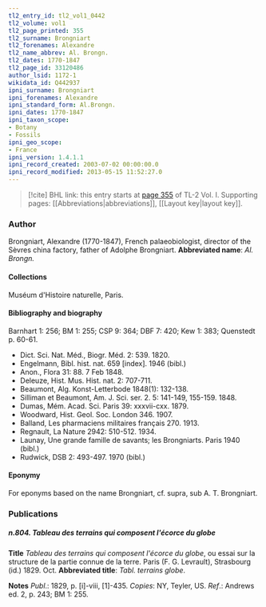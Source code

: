 ```yaml
---
tl2_entry_id: tl2_vol1_0442
tl2_volume: vol1
tl2_page_printed: 355
tl2_surname: Brongniart
tl2_forenames: Alexandre
tl2_name_abbrev: Al. Brongn.
tl2_dates: 1770-1847
tl2_page_id: 33120486
author_lsid: 1172-1
wikidata_id: Q442937
ipni_surname: Brongniart
ipni_forenames: Alexandre
ipni_standard_form: Al.Brongn.
ipni_dates: 1770-1847
ipni_taxon_scope: 
- Botany
- Fossils
ipni_geo_scope: 
- France
ipni_version: 1.4.1.1
ipni_record_created: 2003-07-02 00:00:00.0
ipni_record_modified: 2013-05-15 11:52:27.0
---
```



> [!cite] BHL link: this entry starts at [page 355](https://www.biodiversitylibrary.org/page/33120486) of TL-2 Vol. I.
> Supporting pages: [[Abbreviations|abbreviations]], [[Layout key|layout key]].

### Author

Brongniart, Alexandre (1770-1847), French palaeobiologist, director of the Sèvres china factory, father of Adolphe Brongniart. 
**Abbreviated name**: *Al. Brongn.*

#### Collections

Muséum d'Histoire naturelle, Paris.

#### Bibliography and biography

Barnhart 1: 256; BM 1: 255; CSP 9: 364; DBF 7: 420; Kew 1: 383; Quenstedt p. 60-61.
- Dict. Sci. Nat. Méd., Biogr. Méd. 2: 539. 1820.
- Engelmann, Bibl. hist. nat. 659 \[index\]. 1946 (bibl.)
- Anon., Flora 31: 88. 7 Feb 1848.
- Deleuze, Hist. Mus. Hist. nat. 2: 707-711.
- Beaumont, Alg. Konst-Letterbode 1848(1): 132-138.
- Silliman et Beaumont, Am. J. Sci. ser. 2. 5: 141-149, 155-159. 1848.
- Dumas, Mém. Acad. Sci. Paris 39: xxxvii-cxx. 1879.
- Woodward, Hist. Geol. Soc. London 346. 1907.
- Balland, Les pharmaciens militaires français 270. 1913.
- Regnault, La Nature 2942: 510-512. 1934.
- Launay, Une grande famille de savants; les Brongniarts. Paris 1940 (bibl.)
- Rudwick, DSB 2: 493-497. 1970 (bibl.)

#### Eponymy

For eponyms based on the name Brongniart, cf. supra, sub A. T. Brongniart.

### Publications

##### n.804. Tableau des terrains qui composent l'écorce du globe

**Title**
*Tableau des terrains qui composent l'écorce du globe*, ou essai sur la structure de la partie connue de la terre. Paris (F. G. Levrault), Strasbourg (id.) 1829. Oct.
**Abbreviated title**: *Tabl. terrains globe*.

**Notes**
*Publ*.: 1829, p. \[i\]-viii, \[1\]-435. *Copies*: NY, Teyler, US.
*Ref*.: Andrews ed. 2, p. 243; BM 1: 255.

